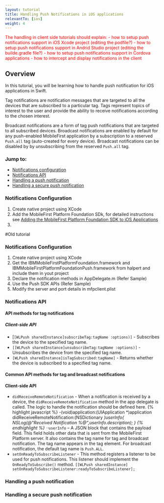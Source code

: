 ```yaml
---
layout: tutorial
title: Handling Push Notifications in iOS applications
relevantTo: [ios]
weight: 4
---
```

<span style="color:red">
The handling in client side tutorials should explain:
- how to setup push notifications support in iOS Xcode project (editing the podfile?)
- how to setup push notifications support in Andrid Studio project (editing the builde.gradle file?)
- how to setup push notifications support in Cordova applications
- how to intercept and display notifications in the client
</span>

## Overview

In this tutorial, you will be learning how to handle push notification for iOS applications in Swift.

Tag notifications are notification messages that are targeted to all the devices that are subscribed to a particular tag.
Tags represent topics of interest to the user and provide the ability to receive notifications according to the chosen interest.

Broadcast notifications are a form of tag push notifications that are targeted to all subscribed devices. Broadcast notifications are enabled by default for any push-enabled MobileFirst application by a subscription to a reserved `Push.all` tag (auto-created for every device). Broadcast notifications can be disabled by by unsubscribing from the reserved `Push.all` tag.


### Jump to:
* [Notifications configuration](#notifications-configuration)
* [Notifications API](#notifications-api)
* [Handling a push notification](#handling-a-push-notification)
* [Handling a secure push notification](#handling-a-secure-push-notification)


### Notifications Configuration
1. Create native project using XCode
2. Add the MobileFirst Platform Foundation SDk, for detailed instructions see [Adding the MobileFirst Platform Foundation SDK to iOS Applications](../../adding-the-mfpf-sdk/ios.md)
3. 

#Old tutorial

### Notifications Configuration

1. Create native project using XCode
2. Get the IBMMobileFirstPlatformFoundation.framework and IBMMobileFirstPlatformFoundationPush.framework from halpert and include them in yout project
3. Declare the notification methods in AppDelegate.m (Refer Sample)
4. Use the Push SDK APIs (Refer Sample)
5. Modify the server and port details in mfpclient.plist  

### Notifications API

#### API methods for tag notifications
##### Client-side API
* [`[WLPush sharedInstance]subscribeTag:tagName :options)]` -
Subscribes the device to the specified tag name.
* `[[WLPush sharedInstance]unsubscribeTag:tagName :options)]` -
Unsubscribes the device from the specified tag name.
* `[WLPush sharedInstance]isTagSubscribed:tagName]` -
Returns whether the device is subscribed to a specified tag name.

#### Common API methods for tag and broadcast notifications
#### Client-side API
* `didReceiveRemoteNotification` - When a notification is received by a device, the `didReceiveRemoteNotification` method in the app delegate is called. The logic to handle the notification should be defined here.
{% highlight javascript %}
-(void)application:(UIApplication *)application didReceiveRemoteNotification:(NSDictionary *)userInfo{
    NSLog(@"Received Notification %@",userInfo.description);
}
{% endhighlight %}
⋅⋅*`userInfo` – A JSON block that contains the payload field. This field holds other data that is sent from the MobileFirst Platform server. It also contains the tag name for tag and broadcast notification. The tag name appears in the tag element. For broadcast notification, the default tag name is `Push.ALL`.
* `setOnReadyToSubscribeListener` - This method registers a listener to be used for push notifications. This listener should implement the `OnReadyToSubscribe()` method.
`[[WLPush sharedInstance] setOnReadyToSubscribeListener:readyToSubscribeListener];`

### Handling a push notification

### Handling a secure push notification
